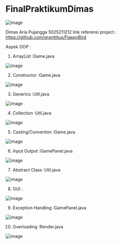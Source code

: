 # FinalPraktikumDimas

![image](https://user-images.githubusercontent.com/114992718/205886173-f49cc2ce-59d1-46d2-a338-b5ded6b9f282.png)




Dimas Aria Pujangga
5025211212
link referensi project : https://github.com/granttitus/FlappyBird

Aspek OOP :
1. ArrayList :Game.java

![image](https://user-images.githubusercontent.com/114992718/207260655-61135472-5635-43bc-bb17-9b64be15f13c.png)

2. Constructor :Game.java

![image](https://user-images.githubusercontent.com/114992718/207260733-70a8fc35-c55a-4b25-be9b-173a18910a17.png)

3. Generics :Util.java

![image](https://user-images.githubusercontent.com/114992718/207260089-c7192d84-a1ab-4331-a7a7-09b35dd594c6.png)

4. Collection :Util.java

![image](https://user-images.githubusercontent.com/114992718/207260108-7285e913-6065-4661-84b7-8e61304a46ce.png)

5. Casting/Convertion :Game.java

![image](https://user-images.githubusercontent.com/114992718/207260535-4f11a0c2-d779-4d10-8f9e-64b4cfe2c429.png)

6. Input Output :GamePanel.java

![image](https://user-images.githubusercontent.com/114992718/207260319-34f1e907-f2e0-4034-8d77-e55679722d5c.png)

7. Abstract Class :Util.java

![image](https://user-images.githubusercontent.com/114992718/207260025-84ee2e5c-4f4f-436a-a506-807a98e50837.png)

8. GUI :

![image](https://user-images.githubusercontent.com/114992718/207264403-6c6b46ba-ad8c-4bfb-8f5f-277aa5236cb4.png)

9. Exception Handling :GamePanel.java

![image](https://user-images.githubusercontent.com/114992718/207260371-ebaec9fd-d120-43f5-bc1e-b62d66933719.png)

10. Overloading :Render.java

![image](https://user-images.githubusercontent.com/114992718/207259866-9846ac34-4bca-444d-9671-c8d6043dc037.png)

